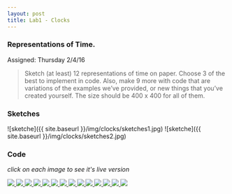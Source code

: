 ```yaml
---
layout: post
title: Lab1 - Clocks
---
```



### Representations of Time.
Assigned: Thursday 2/4/16 

>Sketch (at least) 12 representations of time on paper. Choose 3 of the best to implement in code. Also, make 9 more with code that are variations of the examples we’ve provided, or new things that you’ve created yourself. The size should be 400 x 400 for all of them.


### Sketches
![sketche]({{ site.baseurl }}/img/clocks/sketches1.jpg)
![sketche]({{ site.baseurl }}/img/clocks/sketches2.jpg)

  
### Code

*click on each image to see it's live version*
   

<a target="_blank" href="{{ site.baseurl }}/p5-links/clocks/clock01/index.html">
  <img class="clock-image" src="{{ site.baseurl }}/img/clocks/clock01.jpg">
</a> 
<a target="_blank" href="{{ site.baseurl }}/p5-links/clocks/clock02/index.html">
  <img class="clock-image" src="{{ site.baseurl }}/img/clocks/clock02.gif">
</a> 
<a target="_blank" href="{{ site.baseurl }}/p5-links/clocks/clock03/index.html">
  <img class="clock-image" src="{{ site.baseurl }}/img/clocks/clock03.gif">
</a>
<a target="_blank" href="{{ site.baseurl }}/p5-links/clocks/clock04/index.html">
  <img class="clock-image" src="{{ site.baseurl }}/img/clocks/clock04.gif">
</a>
<a target="_blank" href="{{ site.baseurl }}/p5-links/clocks/clock05/index.html">
  <img class="clock-image" src="{{ site.baseurl }}/img/clocks/clock05.gif">
</a>
<a target="_blank" href="{{ site.baseurl }}/p5-links/clocks/clock06/index.html">
  <img class="clock-image" src="{{ site.baseurl }}/img/clocks/clock06.gif">
</a>
<a target="_blank" href="{{ site.baseurl }}/p5-links/clocks/clock07/index.html">
  <img class="clock-image" src="{{ site.baseurl }}/img/clocks/clock07.jpg">
</a>
<a target="_blank" href="{{ site.baseurl }}/p5-links/clocks/clock08/index.html">
  <img class="clock-image" src="{{ site.baseurl }}/img/clocks/clock08.gif">
</a>
<a target="_blank" href="{{ site.baseurl }}/p5-links/clocks/clock09/index.html">
  <img class="clock-image" src="{{ site.baseurl }}/img/clocks/clock09.gif">
</a>
<a target="_blank" href="{{ site.baseurl }}/p5-links/clocks/clock10/index.html">
  <img class="clock-image" src="{{ site.baseurl }}/img/clocks/clock10.gif">
</a>
<a target="_blank" href="{{ site.baseurl }}/p5-links/clocks/clock11/index.html">
  <img class="clock-image" src="{{ site.baseurl }}/img/clocks/clock11.gif">
</a>
<a target="_blank" href="{{ site.baseurl }}/p5-links/clocks/clock12/index.html">
  <img class="clock-image" src="{{ site.baseurl }}/img/clocks/clock12.gif">
</a>
<a target="_blank" href="{{ site.baseurl }}/p5-links/clocks/clock13/index.html">
  <img class="clock-image" src="{{ site.baseurl }}/img/clocks/clock13.gif">
</a>
<a target="_blank" href="{{ site.baseurl }}/p5-links/clocks/clock13.1/index.html">
  <img class="clock-image" src="{{ site.baseurl }}/img/clocks/clock13.1.gif">
</a>